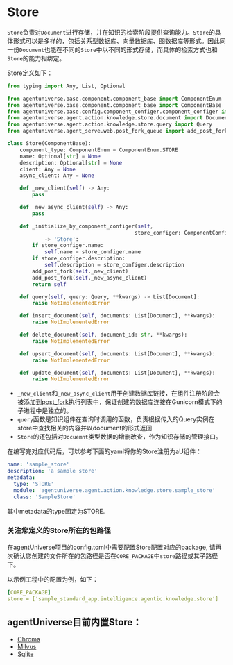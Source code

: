 # Store

`Store`负责对`Document`进行存储，并在知识的检索阶段提供查询能力。`Store`的具体形式可以是多样的，包括关系型数据库、向量数据库、图数据库等形式。因此同一份`Document`也能在不同的`Store`中以不同的形式存储，而具体的检索方式也和`Store`的能力相绑定。

Store定义如下：
```python
from typing import Any, List, Optional

from agentuniverse.base.component.component_base import ComponentEnum
from agentuniverse.base.component.component_base import ComponentBase
from agentuniverse.base.config.component_configer.component_configer import ComponentConfiger
from agentuniverse.agent.action.knowledge.store.document import Document
from agentuniverse.agent.action.knowledge.store.query import Query
from agentuniverse.agent_serve.web.post_fork_queue import add_post_fork

class Store(ComponentBase):
    component_type: ComponentEnum = ComponentEnum.STORE
    name: Optional[str] = None
    description: Optional[str] = None
    client: Any = None
    async_client: Any = None

    def _new_client(self) -> Any:
        pass

    def _new_async_client(self) -> Any:
        pass

    def _initialize_by_component_configer(self,
                                         store_configer: ComponentConfiger) \
            -> 'Store':
        if store_configer.name:
            self.name = store_configer.name
        if store_configer.description:
            self.description = store_configer.description
        add_post_fork(self._new_client)
        add_post_fork(self._new_async_client)
        return self

    def query(self, query: Query, **kwargs) -> List[Document]:
        raise NotImplementedError

    def insert_document(self, documents: List[Document], **kwargs):
        raise NotImplementedError

    def delete_document(self, document_id: str, **kwargs):
        raise NotImplementedError

    def upsert_document(self, documents: List[Document], **kwargs):
        raise NotImplementedError

    def update_document(self, documents: List[Document], **kwargs):
        raise NotImplementedError
```
- `_new_client`和`_new_async_client`用于创建数据库链接，在组件注册阶段会被添加到[post_fork](2_4_1_Web_Server.md)执行列表中，保证创建的数据库连接在Gunicorn模式下的子进程中是独立的。
- `query`函数是知识组件在查询时调用的函数，负责根据传入的Query实例在store中查找相关的内容并以document的形式返回
- `Store`的还包括对`Docuemnt`类型数据的增删改查，作为知识存储的管理接口。

在编写完对应代码后，可以参考下面的yaml将你的Store注册为aU组件：
```yaml
name: 'sample_store'
description: 'a sample store'
metadata:
  type: 'STORE'
  module: 'agentuniverse.agent.action.knowledge.store.sample_store'
  class: 'SampleStore'
```
其中metadata的type固定为STORE.

### 关注您定义的Store所在的包路径
在agentUniverse项目的config.toml中需要配置Store配置对应的package, 请再次确认您创建的文件所在的包路径是否在`CORE_PACKAGE`中`store`路径或其子路径下。

以示例工程中的配置为例，如下：
```yaml
[CORE_PACKAGE]
store = ['sample_standard_app.intelligence.agentic.knowledge.store']
```

## agentUniverse目前内置Store：
- [Chroma](3_3_2_ChromaDB.md)
- [Milvus](3_3_1_Milvus.md)
- [Sqlite](3_3_3_Sqlite.md)
